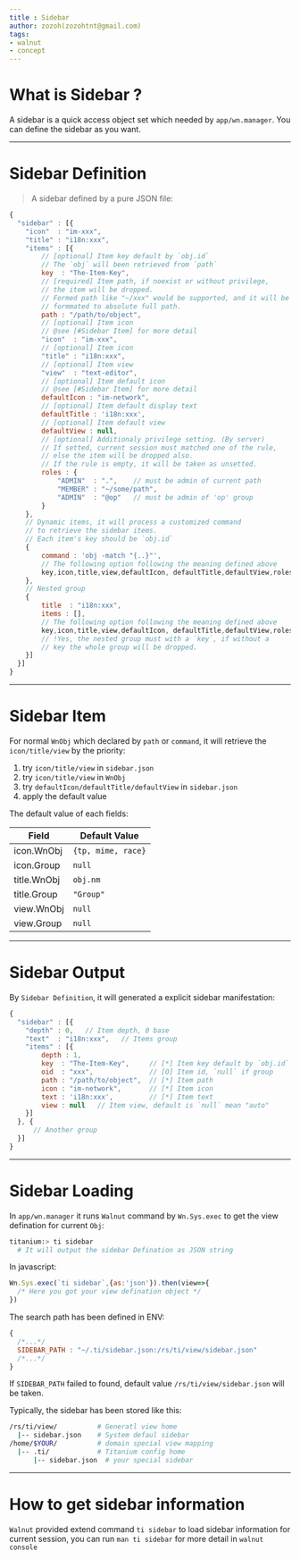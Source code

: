 ```yaml
---
title : Sidebar
author: zozoh(zozohtnt@gmail.com)
tags:
- walnut
- concept
---
```


# What is Sidebar ?

A sidebar is a quick access object set which needed by `app/wn.manager`. You can define the sidebar as you want.

-------------------------------------------------
# Sidebar Definition

> A sidebar defined by a pure JSON file:

```js
{
  "sidebar" : [{
    "icon"  : "im-xxx",
    "title" : "i18n:xxx",
    "items" : [{
        // [optional] Item key default by `obj.id`
        // The `obj` will been retrieved from `path`
        key  : "The-Item-Key",
        // [required] Item path, if noexist or without privilege,
        // the item will be dropped.
        // Formed path like "~/xxx" would be supported, and it will be
        // formmated to absolute full path.
        path : "/path/to/object",
        // [optional] Item icon 
        // @see [#Sidebar Item] for more detail
        "icon"  : "im-xxx",
        // [optional] Item icon
        "title" : "i18n:xxx",
        // [optional] Item view
        "view"  : "text-editor",
        // [optional] Item default icon
        // @see [#Sidebar Item] for more detail
        defaultIcon : "im-network",
        // [optional] Item default display text
        defaultTitle : 'i18n:xxx',
        // [optional] Item default view
        defaultView : null,
        // [optional] Additionaly privilege setting. (By server)
        // If setted, current session must matched one of the rule,
        // else the item will be dropped also.
        // If the rule is empty, it will be taken as unsetted.
        roles : {
            "ADMIN"  : ".",    // must be admin of current path
            "MEMBER" : "~/some/path",
            "ADMIN"  : "@op"   // must be admin of 'op' group
        }
    },
    // Dynamic items, it will process a customized command
    // to retrieve the sidebar items.
    // Each item's key should be `obj.id`
    {
        command : 'obj -match "{..}"',
        // The following option following the meaning defined above
        key,icon,title,view,defaultIcon, defaultTitle,defaultView,roles
    },
    // Nested group
    {
        title  : "i18n:xxx",
        items : [],
        // The following option following the meaning defined above
        key,icon,title,view,defaultIcon, defaultTitle,defaultView,roles
        // !Yes, the nested group must with a `key`, if without a
        // key the whole group will be dropped.
    }]
  }]
}
```

-------------------------------------------------
# Sidebar Item

For normal `WnObj` which declared by `path` or `command`, it will retrieve the `icon/title/view` by the priority:

1. try `icon/title/view` in `sidebar.json`
2. try `icon/title/view` in `WnObj`
3. try `defaultIcon/defaultTitle/defaultView` in `sidebar.json`
4. apply the default value

The default value of each fields:

Field            | Default Value
-----------------|------------------------------------
icon.WnObj | `{tp, mime, race}`
icon.Group  | `null`
title.WnObj  | `obj.nm`
title.Group   | `"Group"`
view.WnObj | `null`
view.Group  | `null`

-------------------------------------------------
# Sidebar Output

By `Sidebar Definition`, it will generated a explicit sidebar manifestation:

```js
{
  "sidebar" : [{
    "depth" : 0,   // Item depth, 0 base
    "text"  : "i18n:xxx",   // Items group
    "items" : [{
        depth : 1,
        key  : "The-Item-Key",     // [*] Item key default by `obj.id`
        oid  : "xxx",              // [O] Item id, `null` if group
        path : "/path/to/object",  // [*] Item path
        icon : "im-network",       // [*] Item icon
        text : 'i18n:xxx',         // [*] Item text
        view : null   // Item view, default is `null` mean "auto"
    }]
  }, {
      // Another group
  }]
}
```

-------------------------------------------------
# Sidebar Loading

In `app/wn.manager` it runs `Walnut` command by `Wn.Sys.exec` to
get the view defination for current `Obj`: 

```bash
titanium:> ti sidebar
  # It will output the sidebar Defination as JSON string
```

In javascript:

```js
Wn.Sys.exec(`ti sidebar`,{as:'json'}).then(view=>{
  /* Here you got your view defination object */
})
```

The search path has been defined in ENV:

```js
{
  /*...*/
  SIDEBAR_PATH : "~/.ti/sidebar.json:/rs/ti/view/sidebar.json"
  /*...*/
}
```

If `SIDEBAR_PATH` failed to found, default value `/rs/ti/view/sidebar.json` will be taken.

Typically, the sidebar has been stored like this:

```bash
/rs/ti/view/          # Generatl view home
  |-- sidebar.json    # System defaul sidebar
/home/$YOUR/          # domain special view mapping
  |-- .ti/            # Titanium config home
      |-- sidebar.json  # your special sidebar
```

-------------------------------------------------
# How to get sidebar information

`Walnut` provided extend command `ti sidebar` to load sidebar information for current session, you can run `man ti sidebar` for more detail in `walnut console`